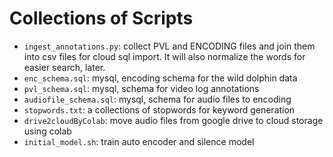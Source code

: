 # Collections of Scripts 

+ `ingest_annotations.py`: collect PVL and ENCODING files and join them into csv files for cloud sql import. It will also normalize the words for easier search, later.
+ `enc_schema.sql`: mysql, encoding schema for the wild dolphin data
+ `pvl_schema.sql`: mysql, schema for video log annotations
+ `audiofile_schema.sql`: mysql, schema for audio files to encoding
+ `stopwords.txt`: a collections of stopwords for keyword generation
+ `drive2cloudByColab`: move audio files from google drive to cloud storage using colab
+ `initial_model.sh`: train auto encoder and silence model
